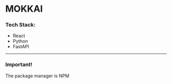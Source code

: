<h1><strong>MOKKAI</strong></h1>
<h3>Tech Stack:</h3>
<ul>
<li>React</li>
<li>Python</li>
<li>FastAPI</li>
</ul>
<hr/>
<h3>Important!</h3>
<p>The package manager is NPM </p>


